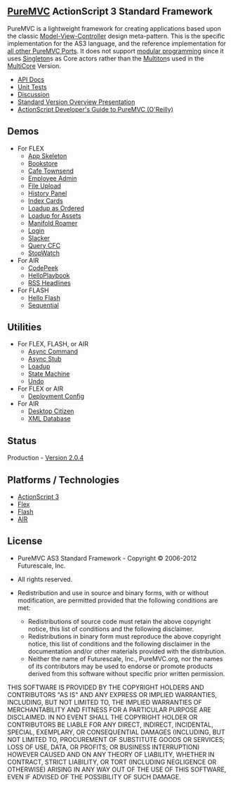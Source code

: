 ## [PureMVC](http://puremvc.github.com/) ActionScript 3 Standard Framework
PureMVC is a lightweight framework for creating applications based upon the classic [Model-View-Controller](http://en.wikipedia.org/wiki/Model-view-controller) design meta-pattern. This is the specific implementation for the AS3 language, and the reference implementation for [all other PureMVC Ports](http://puremvc.github.com/). It does not support [modular programming](http://en.wikipedia.org/wiki/Modular_programming) since it uses [Singleton](http://en.wikipedia.org/wiki/Singleton_pattern)s as Core actors rather than the [Multiton](http://en.wikipedia.org/wiki/Multiton)s used in the [MultiCore](https://github.com/PureMVC/puremvc-as3-multicore-framework/wiki/) Version.

* [API Docs](http://puremvc.org/pages/docs/AS3/standard/framework_asdoc/)
* [Unit Tests](https://github.com/PureMVC/puremvc-as3-standard-unittests/wiki)
* [Discussion](http://forums.puremvc.org/index.php?board=26.0)
* [Standard Version Overview Presentation](http://puremvc.tv/#P100)
* [ActionScript Developer's Guide to PureMVC (O'Reilly)](http://oreil.ly/puremvc)

## Demos
* For FLEX
  * [App Skeleton](https://github.com/PureMVC/puremvc-as3-demo-flex-appskeleton/wiki)
  * [Bookstore](https://github.com/PureMVC/puremvc-as3-demo-flex-weborb-bookstore/wiki)
  * [Cafe Townsend](https://github.com/PureMVC/puremvc-as3-demo-flex-cafetownsend/wiki)
  * [Employee Admin](https://github.com/PureMVC/puremvc-as3-demo-flex-employeeadmin/wiki)
  * [File Upload](https://github.com/PureMVC/puremvc-as3-demo-flex-cf-fileupload/wiki)
  * [History Panel](https://github.com/PureMVC/puremvc-as3-demo-flex-historypanel/wiki)
  * [Index Cards](https://github.com/PureMVC/puremvc-as3-demo-flex-rails-indexcards/wiki)
  * [Loadup as Ordered](https://github.com/PureMVC/puremvc-as3-demo-flex-loadupasordered/wiki)
  * [Loadup for Assets](https://github.com/PureMVC/puremvc-as3-demo-flex-loadupforassets/wiki)
  * [Manifold Roamer](https://github.com/PureMVC/puremvc-as3-demo-flex-manifoldroamer/wiki)
  * [Login](https://github.com/PureMVC/puremvc-as3-demo-flex-weborb-login/wiki)
  * [Slacker](https://github.com/PureMVC/puremvc-as3-demo-flex-slacker/wiki)
  * [Query CFC](https://github.com/PureMVC/puremvc-as3-demo-flex-cf-querycfc/wiki)
  * [StopWatch](https://github.com/PureMVC/puremvc-as3-demo-flex-stopwatch/wiki)
* For AIR
  * [CodePeek](https://github.com/PureMVC/puremvc-as3-demo-air-codepeek/wiki)
  * [HelloPlaybook](https://github.com/PureMVC/puremvc-as3-demo-air-helloplaybook/wiki)
  * [RSS Headlines](https://github.com/PureMVC/puremvc-as3-demo-air-rssheadlines/wiki)
* For FLASH
  * [Hello Flash](https://github.com/PureMVC/puremvc-as3-demo-flash-helloflash/wiki)
  * [Sequential](https://github.com/PureMVC/puremvc-as3-demo-flash-sequential/wiki)

## Utilities
* For FLEX, FLASH, or AIR
  * [Async Command](https://github.com/PureMVC/puremvc-as3-util-asynccommand/wiki)
  * [Async Stub](https://github.com/PureMVC/puremvc-as3-util-asyncstub/wiki)
  * [Loadup](https://github.com/PureMVC/puremvc-as3-util-loadup/wiki)
  * [State Machine](https://github.com/PureMVC/puremvc-as3-util-statemachine/wiki)
  * [Undo](https://github.com/PureMVC/puremvc-as3-util-undo/wiki)
* For FLEX or AIR
  * [Deployment Config](https://github.com/PureMVC/puremvc-as3-util-flex-deploymentconfig/wiki)
* For AIR
  * [Desktop Citizen](https://github.com/PureMVC/puremvc-as3-util-air-desktopcitizen/wiki) 
  * [XML Database](https://github.com/PureMVC/puremvc-as3-util-air-xmldatabase/wiki) 

## Status
Production - [Version 2.0.4](https://github.com/PureMVC/puremvc-as3-standard-framework/blob/master/VERSION)

## Platforms / Technologies
* [ActionScript 3](http://en.wikipedia.org/wiki/ActionScript)
* [Flex](http://en.wikipedia.org/wiki/Adobe_flash)
* [Flash](http://en.wikipedia.org/wiki/Adobe_Flex)
* [AIR](http://en.wikipedia.org/wiki/Adobe_Air)

## License
* PureMVC AS3 Standard Framework - Copyright © 2006-2012 Futurescale, Inc.
* All rights reserved.

* Redistribution and use in source and binary forms, with or without modification, are permitted provided that the following conditions are met:

  * Redistributions of source code must retain the above copyright notice, this list of conditions and the following disclaimer.
  * Redistributions in binary form must reproduce the above copyright notice, this list of conditions and the following disclaimer in the documentation and/or other materials provided with the distribution.
  * Neither the name of Futurescale, Inc., PureMVC.org, nor the names of its contributors may be used to endorse or promote products derived from this software without specific prior written permission.

THIS SOFTWARE IS PROVIDED BY THE COPYRIGHT HOLDERS AND CONTRIBUTORS "AS IS" AND ANY EXPRESS OR IMPLIED WARRANTIES, INCLUDING, BUT NOT LIMITED TO, THE IMPLIED WARRANTIES OF MERCHANTABILITY AND FITNESS FOR A PARTICULAR PURPOSE ARE DISCLAIMED. IN NO EVENT SHALL THE COPYRIGHT HOLDER OR CONTRIBUTORS BE LIABLE FOR ANY DIRECT, INDIRECT, INCIDENTAL, SPECIAL, EXEMPLARY, OR CONSEQUENTIAL DAMAGES (INCLUDING, BUT NOT LIMITED TO, PROCUREMENT OF SUBSTITUTE GOODS OR SERVICES; LOSS OF USE, DATA, OR PROFITS; OR BUSINESS INTERRUPTION) HOWEVER CAUSED AND ON ANY THEORY OF LIABILITY, WHETHER IN CONTRACT, STRICT LIABILITY, OR TORT (INCLUDING NEGLIGENCE OR OTHERWISE) ARISING IN ANY WAY OUT OF THE USE OF THIS SOFTWARE, EVEN IF ADVISED OF THE POSSIBILITY OF SUCH DAMAGE.

